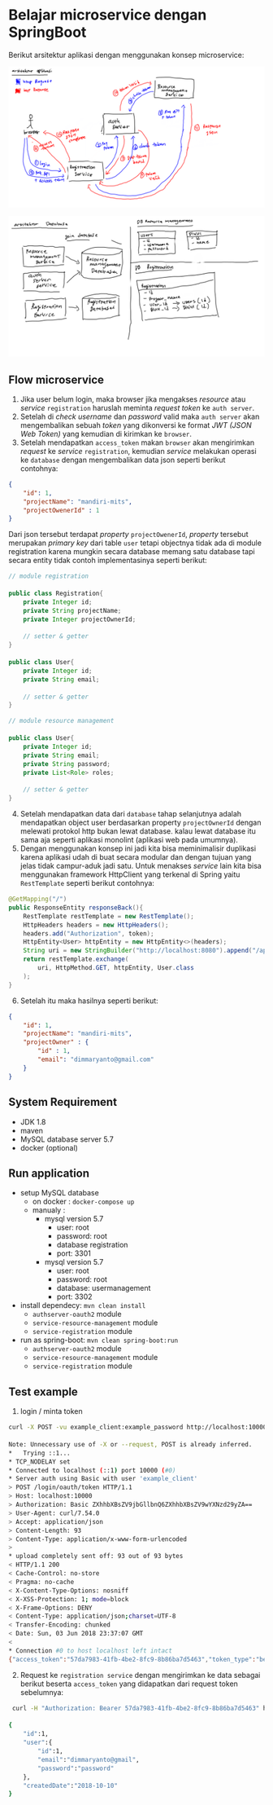 # Belajar microservice dengan SpringBoot

Berikut arsitektur aplikasi dengan menggunakan konsep microservice:

![konsep microservice](imgs/arsitketur-aplikasi.png)

![konsep database](imgs/arsitketur-database.png)

## Flow microservice

1. Jika user belum login, maka browser jika mengakses _resource_ atau _service_ `registration` haruslah meminta _request token_ ke `auth server`. 
2. Setelah di _check username_ dan _password_ valid maka `auth server` akan mengembalikan sebuah _token_ yang dikonversi ke format _JWT (JSON Web Token)_ yang kemudian di kirimkan ke `browser`. 
3. Setelah mendapatkan `access_token` makan `browser` akan mengirimkan _request_ ke _service_ `registration`, kemudian _service_ melakukan operasi ke `database` dengan mengembalikan data json seperti berikut contohnya:

```json
{
    "id": 1,
    "projectName": "mandiri-mits",
    "projectOwenerId" : 1
}
```

Dari json tersebut terdapat _property_ `projectOwenerId`, _property_ tersebut merupakan _primary key_ dari table `user` tetapi objectnya tidak ada di module registration karena mungkin secara database memang satu database tapi secara entity tidak contoh implementasinya seperti berikut:

```java
// module registration

public class Registration{
    private Integer id;
    private String projectName;
    private Integer projectOwnerId;

    // setter & getter
}

public class User{
    private Integer id;
    private String email;

    // setter & getter
}
```

```java
// module resource management

public class User{
    private Integer id;
    private String email;
    private String password;
    private List<Role> roles;

    // setter & getter
}
```

4. Setelah mendapatkan data dari `database` tahap selanjutnya adalah mendapatkan object user berdasarkan property `projectOwnerId` dengan melewati protokol http bukan lewat database. kalau lewat database itu sama aja seperti aplikasi monolint (aplikasi web pada umumnya).
5. Dengan menggunakan konsep ini jadi kita bisa meminimalisir duplikasi karena aplikasi udah di buat secara modular dan dengan tujuan yang jelas tidak campur-aduk jadi satu. Untuk menakses _service_ lain kita bisa menggunakan framework HttpClient yang terkenal di Spring yaitu `RestTemplate` seperti berikut contohnya:

```java
@GetMapping("/")
public ResponseEntity responseBack(){
    RestTemplate restTemplate = new RestTemplate();
    HttpHeaders headers = new HttpHeaders();
    headers.add("Authorization", token);
    HttpEntity<User> httpEntity = new HttpEntity<>(headers);
    String uri = new StringBuilder("http://localhost:8080").append("/api/users/me").toString();
    return restTemplate.exchange(
        uri, HttpMethod.GET, httpEntity, User.class
    );
}
```

6. Setelah itu maka hasilnya seperti berikut:
```json
{
    "id": 1,
    "projectName": "mandiri-mits",
    "projectOwner" : {
        "id" : 1,
        "email": "dimmaryanto@gmail.com"
    }
}
```

## System Requirement

- JDK 1.8
- maven
- MySQL database server 5.7
- docker (optional)

## Run application

- setup MySQL database
    - on docker : `docker-compose up`
    - manualy : 
        - mysql version 5.7
            - user: root
            - password: root
            - database registration
            - port: 3301
        - mysql version 5.7
            - user: root
            - password: root
            - database: usermanagement
            - port: 3302
- install dependecy: `mvn clean install`
    - `authserver-oauth2` module
    - `service-resource-management` module
    - `service-registration` module
- run as spring-boot: `mvn clean spring-boot:run`
    - `authserver-oauth2` module
    - `service-resource-management` module
    - `service-registration` module

## Test example

1. login / minta token

```bash 
curl -X POST -vu example_client:example_password http://localhost:10000/login/oauth/token -H "Accept: application/json" -d "client_id=example_client&grant_type=password&username=dimmaryanto@gmail.com&password=password"

Note: Unnecessary use of -X or --request, POST is already inferred.
*   Trying ::1...
* TCP_NODELAY set
* Connected to localhost (::1) port 10000 (#0)
* Server auth using Basic with user 'example_client'
> POST /login/oauth/token HTTP/1.1
> Host: localhost:10000
> Authorization: Basic ZXhhbXBsZV9jbGllbnQ6ZXhhbXBsZV9wYXNzd29yZA==
> User-Agent: curl/7.54.0
> Accept: application/json
> Content-Length: 93
> Content-Type: application/x-www-form-urlencoded
>
* upload completely sent off: 93 out of 93 bytes
< HTTP/1.1 200
< Cache-Control: no-store
< Pragma: no-cache
< X-Content-Type-Options: nosniff
< X-XSS-Protection: 1; mode=block
< X-Frame-Options: DENY
< Content-Type: application/json;charset=UTF-8
< Transfer-Encoding: chunked
< Date: Sun, 03 Jun 2018 23:37:07 GMT
<
* Connection #0 to host localhost left intact
{"access_token":"57da7983-41fb-4be2-8fc9-8b86ba7d5463","token_type":"bearer","refresh_token":"1f41dea5-6e7c-49db-b357-b3b226f80a2a","expires_in":43199,"scope":"read write trust"}➜  springboot-microservice-example git:(master) ✗
```

2. Request ke `registration service` dengan mengirimkan ke data sebagai berikut beserta `access_token` yang didapatkan dari request token sebelumnya:

```bash
 curl -H "Authorization: Bearer 57da7983-41fb-4be2-8fc9-8b86ba7d5463" http://localhost:11000/registration/api/registration/general

{
    "id":1,
    "user":{   
        "id":1,
        "email":"dimmaryanto@gmail",
        "password":"password"
    },
    "createdDate":"2018-10-10"
}
```